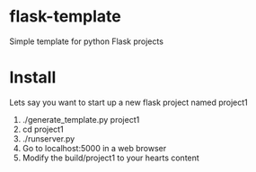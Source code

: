 # flask-template
Simple template for python Flask projects

# Install
Lets say you want to start up a new flask project named project1

1. ./generate_template.py project1
2. cd project1
3. ./runserver.py
4. Go to localhost:5000 in a web browser
5. Modify the build/project1 to your hearts content

